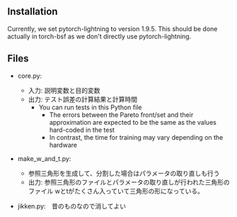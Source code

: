 Installation
----------

Currently, we set pytorch-lightning to version 1.9.5.
This should be done actually in torch-bsf as we don't directly use pytorch-lightning.


Files
----

- core.py:
  - 入力: 説明変数と目的変数
  - 出力: テスト誤差の計算結果と計算時間
    - You can run tests in this Python file
        - The errors between the Pareto front/set and their approximation are expected to be the same as the values hard-coded in the test
        - In contrast, the time for training may vary depending on the hardware

- make_w_and_t.py:
  - 参照三角形を生成して、分割した場合はパラメータの取り直しも行う
  - 出力: 参照三角形のファイルとパラメータの取り直しが行われた三角形のファイル
    wとtがたくさん入っていて三角形の形になっている。

- jikken.py:　昔のものなので消してよい

